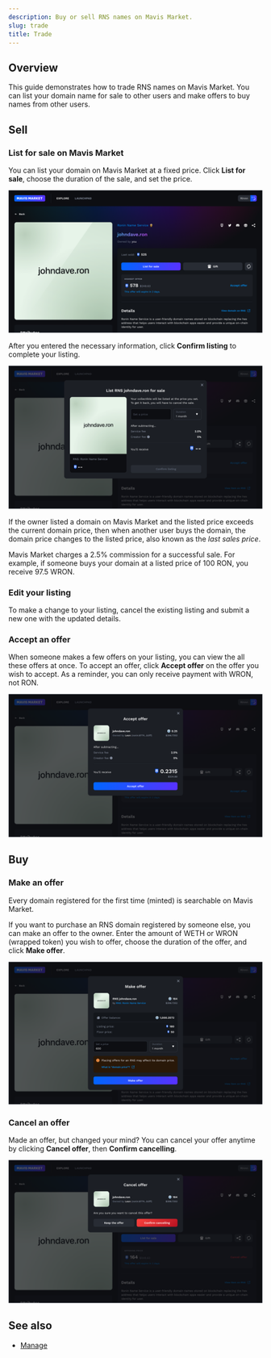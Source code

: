 ```yaml
---
description: Buy or sell RNS names on Mavis Market.
slug: trade
title: Trade
---
```


## Overview

This guide demonstrates how to trade RNS names on Mavis Market. You can list your domain name for sale to other users and make offers to buy names from other users.

## Sell

### List for sale on Mavis Market

You can list your domain on Mavis Market at a fixed price. Click **List for sale**, choose the duration of the sale, and set the price.

![list](./assets/list.png)

After you entered the necessary information, click **Confirm listing** to complete your listing.

![confirm-listing](./assets/confirm-listing.png)

If the owner listed a domain on Mavis Market and the listed price exceeds the current domain price, then when another user buys the domain, the domain price changes to the listed price, also known as the *last sales price*.

Mavis Market charges a 2.5% commission for a successful sale. For example, if someone buys your domain at a listed price of 100 RON, you receive 97.5 WRON.

### Edit your listing

To make a change to your listing, cancel the existing listing and submit a new one with the updated details.

### Accept an offer

When someone makes a few offers on your listing, you can view the all these offers at once. To accept an offer, click **Accept offer** on the offer you wish to accept. As a reminder, you can only receive payment with WRON, not RON.

![accept](./assets/accept.png)

## Buy

### Make an offer

Every domain registered for the first time (minted) is searchable on Mavis Market.

If you want to purchase an RNS domain registered by someone else, you can make an offer to the owner. Enter the amount of WETH or WRON (wrapped token) you wish to offer, choose the duration of the offer, and click **Make offer**.

![make](./assets/make.png)

### Cancel an offer

Made an offer, but changed your mind? You can cancel your offer anytime by clicking **Cancel offer**, then **Confirm cancelling**.

![cancel](./assets/cancel.png)

## See also

* [Manage](./manage.md)

